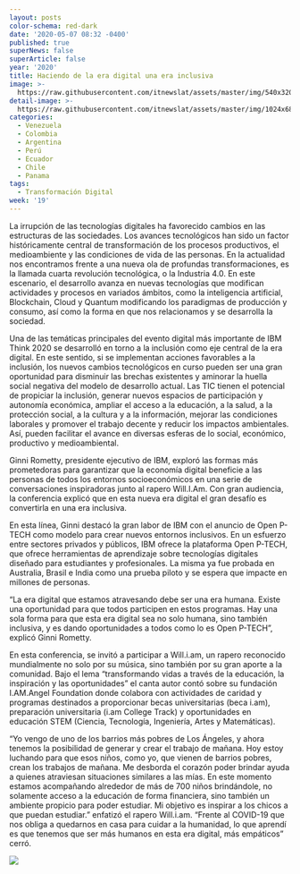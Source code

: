 ```yaml
---
layout: posts
color-schema: red-dark
date: '2020-05-07 08:32 -0400'
published: true
superNews: false
superArticle: false
year: '2020'
title: Haciendo de la era digital una era inclusiva
image: >-
  https://raw.githubusercontent.com/itnewslat/assets/master/img/540x320/Ginni-Rometty-y-Will-p.jpg
detail-image: >-
  https://raw.githubusercontent.com/itnewslat/assets/master/img/1024x680/Ginni-Rometty-y-Will-g.jpg
categories:
  - Venezuela
  - Colombia
  - Argentina
  - Perú
  - Ecuador
  - Chile
  - Panama
tags:
  - Transformación Digital
week: '19'
---
```

La irrupción de las tecnologías digitales ha favorecido cambios en las estructuras de las sociedades. Los avances tecnológicos han sido un factor históricamente central de transformación de los procesos productivos, el medioambiente y las condiciones de vida de las personas. En la actualidad nos encontramos frente a una nueva ola de profundas transformaciones, es la llamada cuarta revolución tecnológica, o la Industria 4.0. En este escenario, el desarrollo avanza en nuevas tecnologías que modifican actividades y procesos en variados ámbitos, como la inteligencia artificial, Blockchain, Cloud y Quantum modificando los paradigmas de producción y consumo, así como la forma en que nos relacionamos y se desarrolla la sociedad.

Una de las temáticas principales del evento digital más importante de IBM Think 2020 se desarrolló en torno a la inclusión como eje central de la era digital. En este sentido, si se implementan acciones favorables a la inclusión, los nuevos cambios tecnológicos en curso pueden ser una gran oportunidad para disminuir las brechas existentes y aminorar la huella social negativa del modelo de desarrollo actual. Las TIC tienen el potencial de propiciar la inclusión, generar nuevos espacios de participación y autonomía económica, ampliar el acceso a la educación, a la salud, a la protección social, a la cultura y a la información, mejorar las condiciones laborales y promover el trabajo decente y reducir los impactos ambientales. Así, pueden facilitar el avance en diversas esferas de lo social, económico, productivo y medioambiental.

Ginni Rometty, presidente ejecutivo de IBM, exploró las formas más prometedoras para garantizar que la economía digital beneficie a las personas de todos los entornos socioeconómicos en una serie de conversaciones inspiradoras junto al rapero Will.I.Am. Con gran audiencia, la conferencia explicó que en esta nueva era digital el gran desafío es convertirla en una era inclusiva.

En esta línea, Ginni destacó la gran labor de IBM con el anuncio de Open P-TECH como modelo para crear nuevos entornos inclusivos. En un esfuerzo entre sectores privados y públicos, IBM ofrece la plataforma Open P-TECH, que ofrece herramientas de aprendizaje sobre tecnologías digitales diseñado para estudiantes y profesionales. La misma ya fue probada en Australia, Brasil e India como una prueba piloto y se espera que impacte en millones de personas.

“La era digital que estamos atravesando debe ser una era humana. Existe una oportunidad para que todos participen en estos programas. Hay una sola forma para que esta era digital sea no solo humana, sino también inclusiva, y es dando oportunidades a todos como lo es Open P-TECH”, explicó Ginni Rometty.

En esta conferencia, se invitó a participar a Will.i.am, un rapero reconocido mundialmente no solo por su música, sino también por su gran aporte a la comunidad. Bajo el lema “transformando vidas a través de la educación, la inspiración y las oportunidades” el canta autor contó sobre su fundación I.AM.Angel Foundation donde colabora con actividades de caridad y programas destinados a proporcionar becas universitarias (beca i.am), preparación universitaria (i.am College Track) y oportunidades en educación STEM (Ciencia, Tecnología, Ingeniería, Artes y Matemáticas).

“Yo vengo de uno de los barrios más pobres de Los Ángeles, y ahora tenemos la posibilidad de generar y crear el trabajo de mañana. Hoy estoy luchando para que esos niños, como yo, que vienen de barrios pobres, crean los trabajos de mañana. Me desborda el corazón poder brindar ayuda a quienes atraviesan situaciones similares a las mías. En este momento estamos acompañando alrededor de más de 700 niños brindándole, no solamente acceso a la educación de forma financiera, sino también un ambiente propicio para poder estudiar. Mi objetivo es inspirar a los chicos a que puedan estudiar.” enfatizó el rapero Will.i.am. “Frente al COVID-19 que nos obliga a quedarnos en casa para cuidar a la humanidad, lo que aprendí es que tenemos que ser más humanos en esta era digital, más empáticos” cerró.

<img src="https://tracker.metricool.com/c3po.jpg?hash=56f88a41e39ab42c063cc51676587a04"/>